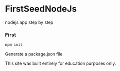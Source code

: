 # FirstSeedNodeJs

nodejs app step by step

### First

```bash
npm init
```

Generate a package.json file

This site was built entirely for education purposes only.
